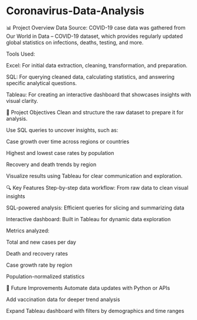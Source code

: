 # Coronavirus-Data-Analysis
📊 Project Overview
Data Source: COVID-19 case data was gathered from Our World in Data – COVID-19 dataset, which provides regularly updated global statistics on infections, deaths, testing, and more.

Tools Used:

Excel: For initial data extraction, cleaning, transformation, and preparation.

SQL: For querying cleaned data, calculating statistics, and answering specific analytical questions.

Tableau: For creating an interactive dashboard that showcases insights with visual clarity.

🎯 Project Objectives
Clean and structure the raw dataset to prepare it for analysis.

Use SQL queries to uncover insights, such as:

Case growth over time across regions or countries

Highest and lowest case rates by population

Recovery and death trends by region

Visualize results using Tableau for clear communication and exploration.

🔍 Key Features
Step-by-step data workflow: From raw data to clean visual insights

SQL-powered analysis: Efficient queries for slicing and summarizing data

Interactive dashboard: Built in Tableau for dynamic data exploration

Metrics analyzed:

Total and new cases per day

Death and recovery rates

Case growth rate by region

Population-normalized statistics

📌 Future Improvements
Automate data updates with Python or APIs

Add vaccination data for deeper trend analysis

Expand Tableau dashboard with filters by demographics and time ranges
